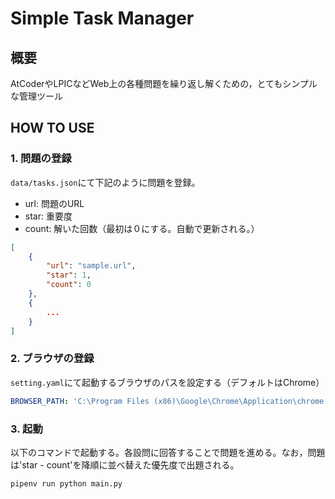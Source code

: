# Simple Task Manager

## 概要

AtCoderやLPICなどWeb上の各種問題を繰り返し解くための，とてもシンプルな管理ツール

## HOW TO USE

### 1. 問題の登録

`data/tasks.json`にて下記のように問題を登録。

- url: 問題のURL
- star: 重要度
- count: 解いた回数（最初は０にする。自動で更新される。）

```json
[
    {
        "url": "sample.url",
        "star": 1,
        "count": 0
    },
    {
        ...
    }
]
```

### 2. ブラウザの登録

`setting.yaml`にて起動するブラウザのパスを設定する（デフォルトはChrome）

```yaml
BROWSER_PATH: 'C:\Program Files (x86)\Google\Chrome\Application\chrome.exe'
```

### 3. 起動

以下のコマンドで起動する。各設問に回答することで問題を進める。なお，問題は'star - count'を降順に並べ替えた優先度で出題される。

```python
pipenv run python main.py
```
